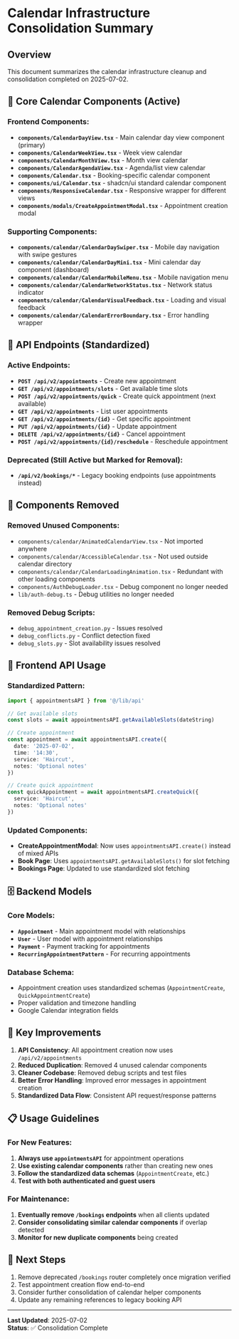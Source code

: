 # Calendar Infrastructure Consolidation Summary

## Overview
This document summarizes the calendar infrastructure cleanup and consolidation completed on 2025-07-02.

## 🎯 **Core Calendar Components (Active)**

### Frontend Components:
- **`components/CalendarDayView.tsx`** - Main calendar day view component (primary)
- **`components/CalendarWeekView.tsx`** - Week view calendar
- **`components/CalendarMonthView.tsx`** - Month view calendar
- **`components/CalendarAgendaView.tsx`** - Agenda/list view calendar
- **`components/Calendar.tsx`** - Booking-specific calendar component
- **`components/ui/Calendar.tsx`** - shadcn/ui standard calendar component
- **`components/ResponsiveCalendar.tsx`** - Responsive wrapper for different views
- **`components/modals/CreateAppointmentModal.tsx`** - Appointment creation modal

### Supporting Components:
- **`components/calendar/CalendarDaySwiper.tsx`** - Mobile day navigation with swipe gestures
- **`components/calendar/CalendarDayMini.tsx`** - Mini calendar day component (dashboard)
- **`components/calendar/CalendarMobileMenu.tsx`** - Mobile navigation menu
- **`components/calendar/CalendarNetworkStatus.tsx`** - Network status indicator
- **`components/calendar/CalendarVisualFeedback.tsx`** - Loading and visual feedback
- **`components/calendar/CalendarErrorBoundary.tsx`** - Error handling wrapper

## 🚀 **API Endpoints (Standardized)**

### Active Endpoints:
- **`POST /api/v2/appointments`** - Create new appointment
- **`GET /api/v2/appointments/slots`** - Get available time slots
- **`POST /api/v2/appointments/quick`** - Create quick appointment (next available)
- **`GET /api/v2/appointments`** - List user appointments
- **`GET /api/v2/appointments/{id}`** - Get specific appointment
- **`PUT /api/v2/appointments/{id}`** - Update appointment
- **`DELETE /api/v2/appointments/{id}`** - Cancel appointment
- **`POST /api/v2/appointments/{id}/reschedule`** - Reschedule appointment

### Deprecated (Still Active but Marked for Removal):
- **`/api/v2/bookings/*`** - Legacy booking endpoints (use appointments instead)

## 🧹 **Components Removed**

### Removed Unused Components:
- `components/calendar/AnimatedCalendarView.tsx` - Not imported anywhere
- `components/calendar/AccessibleCalendar.tsx` - Not used outside calendar directory
- `components/calendar/CalendarLoadingAnimation.tsx` - Redundant with other loading components
- `components/AuthDebugLoader.tsx` - Debug component no longer needed
- `lib/auth-debug.ts` - Debug utilities no longer needed

### Removed Debug Scripts:
- `debug_appointment_creation.py` - Issues resolved
- `debug_conflicts.py` - Conflict detection fixed
- `debug_slots.py` - Slot availability issues resolved

## 📱 **Frontend API Usage**

### Standardized Pattern:
```typescript
import { appointmentsAPI } from '@/lib/api'

// Get available slots
const slots = await appointmentsAPI.getAvailableSlots(dateString)

// Create appointment
const appointment = await appointmentsAPI.create({
  date: '2025-07-02',
  time: '14:30',
  service: 'Haircut',
  notes: 'Optional notes'
})

// Create quick appointment
const quickAppointment = await appointmentsAPI.createQuick({
  service: 'Haircut',
  notes: 'Optional notes'
})
```

### Updated Components:
- **CreateAppointmentModal**: Now uses `appointmentsAPI.create()` instead of mixed APIs
- **Book Page**: Uses `appointmentsAPI.getAvailableSlots()` for slot fetching
- **Bookings Page**: Updated to use standardized slot fetching

## 🗄️ **Backend Models**

### Core Models:
- **`Appointment`** - Main appointment model with relationships
- **`User`** - User model with appointment relationships
- **`Payment`** - Payment tracking for appointments
- **`RecurringAppointmentPattern`** - For recurring appointments

### Database Schema:
- Appointment creation uses standardized schemas (`AppointmentCreate`, `QuickAppointmentCreate`)
- Proper validation and timezone handling
- Google Calendar integration fields

## 🔧 **Key Improvements**

1. **API Consistency**: All appointment creation now uses `/api/v2/appointments`
2. **Reduced Duplication**: Removed 4 unused calendar components
3. **Cleaner Codebase**: Removed debug scripts and test files
4. **Better Error Handling**: Improved error messages in appointment creation
5. **Standardized Data Flow**: Consistent API request/response patterns

## 📋 **Usage Guidelines**

### For New Features:
1. **Always use `appointmentsAPI`** for appointment operations
2. **Use existing calendar components** rather than creating new ones
3. **Follow the standardized data schemas** (`AppointmentCreate`, etc.)
4. **Test with both authenticated and guest users**

### For Maintenance:
1. **Eventually remove `/bookings` endpoints** when all clients updated
2. **Consider consolidating similar calendar components** if overlap detected
3. **Monitor for new duplicate components** being created

## 🎯 **Next Steps**

1. Remove deprecated `/bookings` router completely once migration verified
2. Test appointment creation flow end-to-end
3. Consider further consolidation of calendar helper components
4. Update any remaining references to legacy booking API

---
**Last Updated**: 2025-07-02  
**Status**: ✅ Consolidation Complete